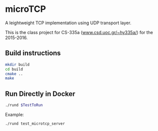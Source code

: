# microTCP
A leightweight TCP implementation using UDP transport layer.

This is the class project for CS-335a (www.csd.uoc.gr/~hy335a/) for the 2015-2016.

## Build instructions
```bash
mkdir build
cd build
cmake ..
make
```

## Run Directly in Docker

```bash
./rund $TestToRun
```

Example:

```bash
./rund test_microtcp_server
```
